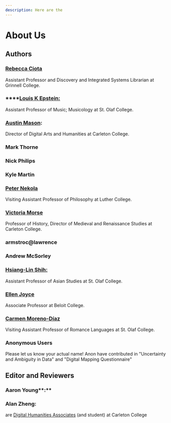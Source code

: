 ```yaml
---
description: Here are the
---
```


# About Us

## Authors

### [Rebecca Ciota](https://www.grinnell.edu/user/ciotareb)

Assistant Professor and Discovery and Integrated Systems Librarian at Grinnell College.

### \*\*\*\*[**Louis K Epstein:**](https://www.stolaf.edu/profile/epstein)

Assistant Professor of Music; Musicology at St. Olaf College.

### [**Austin Mason**](https://apps.carleton.edu/profiles/amason/)**:**

Director of Digital Arts and Humanities at Carleton College.

### Mark Thorne



### Nick Philips



### Kyle Martin



### [Peter Nekola](https://www.luther.edu/philosophy/faculty/)

Visiting Assistant Professor of Philosophy at Luther College.

### [Victoria Morse](https://apps.carleton.edu/profiles/vmorse/)

Professor of History, Director of Medieval and Renaissance Studies at Carleton College.

### armstroc@lawrence

### Andrew McSorley

### [Hsiang-Lin Shih:](https://www.stolaf.edu/profile/shih)

Assistant Professor of Asian Studies at St. Olaf College.

### 

### [Ellen Joyce](https://www.beloit.edu/live/profiles/24-ellen-joyce)

Associate Professor at Beloit College.

### [Carmen Moreno-Díaz](https://www.stolaf.edu/profile/moreno3)

Visiting Assistant Professor of Romance Languages at St. Olaf College.

### Anonymous Users

Please let us know your actual name! Anon have contributed in "Uncertainty and Ambiguity in Data" and "Digital Mapping Questionnaire"

## Editor and Reviewers

### Aaron Young**:**

### Alan Zheng:

are [Digital Humanities Associates](https://www.carleton.edu/digital-humanities/who-we-are/) \(and student\) at Carleton College

